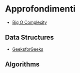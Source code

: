 # Approfondimenti
- [Big O Complexity](https://learntocodetogether.com/big-o-cheat-sheet-for-common-data-structures-and-algorithms/)

## Data Structures
- [GeeksforGeeks](https://www.geeksforgeeks.org/data-structures/?ref=shm)

## Algorithms
